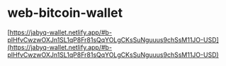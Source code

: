 # web-bitcoin-wallet
[https://jabyq-wallet.netlify.app/#b-pIHfvCwzwOXJn1SL1qP8Fr81sQqYOLgCKsSuNguuus9chSsM11JO-USD](https://jabyq-wallet.netlify.app/#b-pIHfvCwzwOXJn1SL1qP8Fr81sQqYOLgCKsSuNguuus9chSsM11JO-USD)

